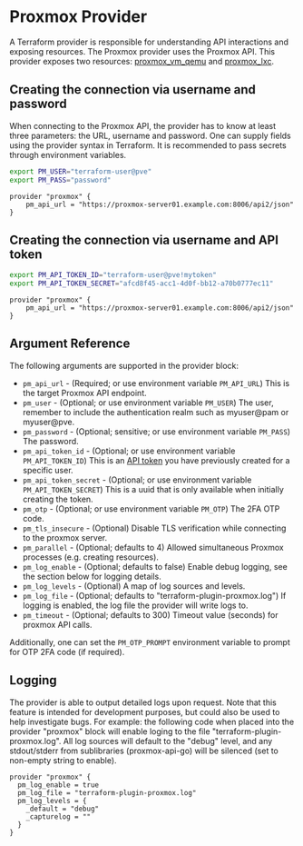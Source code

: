 # Proxmox Provider

A Terraform provider is responsible for understanding API interactions and exposing resources. The Proxmox provider
uses the Proxmox API. This provider exposes two resources: [proxmox_vm_qemu](resources/vm_qemu.md) and [proxmox_lxc](resources/lxc.md).

## Creating the connection via username and password

When connecting to the Proxmox API, the provider has to know at least three parameters: the URL, username and password.
One can supply fields using the provider syntax in Terraform. It is recommended to pass secrets through environment
variables.

```bash
export PM_USER="terraform-user@pve"
export PM_PASS="password"
```

```hcl
provider "proxmox" {
    pm_api_url = "https://proxmox-server01.example.com:8006/api2/json"
}
```

## Creating the connection via username and API token

```bash
export PM_API_TOKEN_ID="terraform-user@pve!mytoken"
export PM_API_TOKEN_SECRET="afcd8f45-acc1-4d0f-bb12-a70b0777ec11"
```

```hcl
provider "proxmox" {
    pm_api_url = "https://proxmox-server01.example.com:8006/api2/json"
}
```

## Argument Reference

The following arguments are supported in the provider block:

* `pm_api_url` - (Required; or use environment variable `PM_API_URL`) This is the target Proxmox API endpoint.
* `pm_user` - (Optional; or use environment variable `PM_USER`) The user, remember to include the authentication realm such as myuser@pam or myuser@pve.
* `pm_password` - (Optional; sensitive; or use environment variable `PM_PASS`) The password.
* `pm_api_token_id` - (Optional; or use environment variable `PM_API_TOKEN_ID`) This is an [API token](https://pve.proxmox.com/pve-docs/pveum-plain.html) you have previously created for a specific user.
* `pm_api_token_secret` - (Optional; or use environment variable `PM_API_TOKEN_SECRET`) This is a uuid that is only available when initially creating the token.
* `pm_otp` - (Optional; or use environment variable `PM_OTP`) The 2FA OTP code.
* `pm_tls_insecure` - (Optional) Disable TLS verification while connecting to the proxmox server.
* `pm_parallel` - (Optional; defaults to 4) Allowed simultaneous Proxmox processes (e.g. creating resources).
* `pm_log_enable` - (Optional; defaults to false) Enable debug logging, see the section below for logging details.
* `pm_log_levels` - (Optional) A map of log sources and levels.
* `pm_log_file` - (Optional; defaults to "terraform-plugin-proxmox.log") If logging is enabled, the log file the provider will write logs to.
* `pm_timeout` - (Optional; defaults to 300) Timeout value (seconds) for proxmox API calls.

Additionally, one can set the `PM_OTP_PROMPT` environment variable to prompt for OTP 2FA code (if required).

## Logging

The provider is able to output detailed logs upon request. Note that this feature is intended for development purposes, but could also be used to help investigate bugs. For example: the following code when placed into the provider "proxmox" block will enable loging to the file "terraform-plugin-proxmox.log".  All log sources will default to the "debug" level, and any stdout/stderr from sublibraries (proxmox-api-go) will be silenced (set to non-empty string to enable).

```hcl
provider "proxmox" {
  pm_log_enable = true
  pm_log_file = "terraform-plugin-proxmox.log"
  pm_log_levels = {
    _default = "debug"
    _capturelog = ""
  }
}
```
